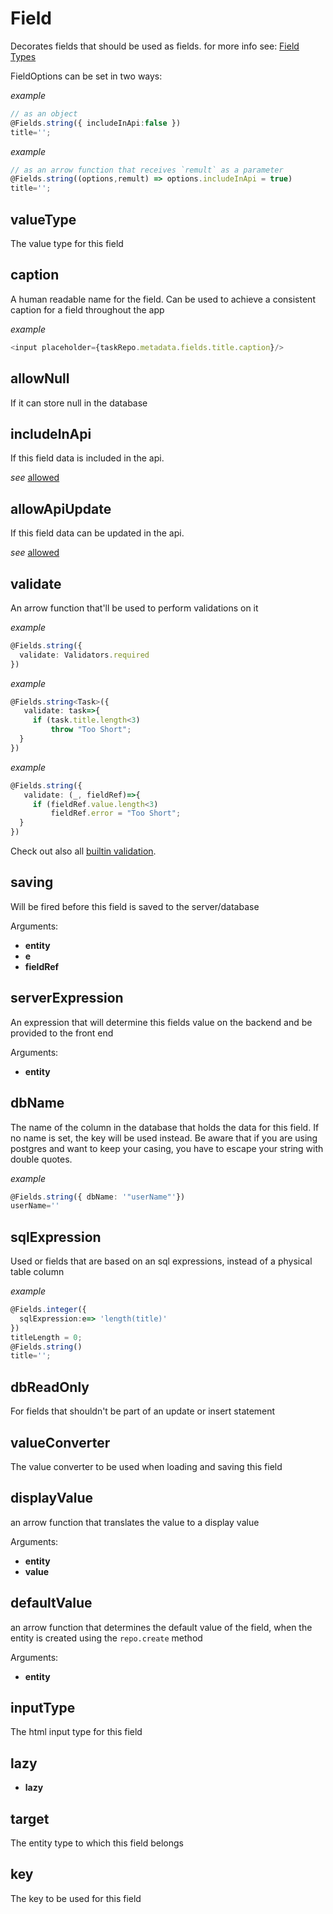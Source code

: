 # Field
Decorates fields that should be used as fields.
for more info see: [Field Types](https://remult.dev/docs/field-types.html)

FieldOptions can be set in two ways:
   
   
   *example*
   ```ts
   // as an object
   @Fields.string({ includeInApi:false })
   title='';
   ```
   
   
   *example*
   ```ts
   // as an arrow function that receives `remult` as a parameter
   @Fields.string((options,remult) => options.includeInApi = true)
   title='';
   ```
## valueType
The value type for this field
## caption
A human readable name for the field. Can be used to achieve a consistent caption for a field throughout the app
   
   
   *example*
   ```ts
   <input placeholder={taskRepo.metadata.fields.title.caption}/>
   ```
## allowNull
If it can store null in the database
## includeInApi
If this field data is included in the api.
   
   
   *see*
   [allowed](http://remult.dev/docs/allowed.html)
## allowApiUpdate
If this field data can be updated in the api.
   
   
   *see*
   [allowed](http://remult.dev/docs/allowed.html)
## validate
An arrow function that'll be used to perform validations on it
   
   
   *example*
   ```ts
   @Fields.string({
     validate: Validators.required
   })
   ```
   
   
   *example*
   ```ts
   @Fields.string<Task>({
      validate: task=>{
        if (task.title.length<3)
            throw "Too Short";
     }
   })
   ```
   
   
   *example*
   ```ts
   @Fields.string({
      validate: (_, fieldRef)=>{
        if (fieldRef.value.length<3)
            fieldRef.error = "Too Short";
     }
   })
   ```

Check out also all [builtin validation](./ref_validation.md).

## saving
Will be fired before this field is saved to the server/database

Arguments:
* **entity**
* **e**
* **fieldRef**
## serverExpression
An expression that will determine this fields value on the backend and be provided to the front end

Arguments:
* **entity**
## dbName
The name of the column in the database that holds the data for this field. If no name is set, the key will be used instead.
Be aware that if you are using postgres and want to keep your casing, you have to escape your string with double quotes.
   
   
   *example*
   ```ts
   @Fields.string({ dbName: '"userName"'})
   userName=''
   ```
## sqlExpression
Used or fields that are based on an sql expressions, instead of a physical table column
   
   
   *example*
   ```ts
   @Fields.integer({
     sqlExpression:e=> 'length(title)'
   })
   titleLength = 0;
   @Fields.string()
   title='';
   ```
## dbReadOnly
For fields that shouldn't be part of an update or insert statement
## valueConverter
The value converter to be used when loading and saving this field
## displayValue
an arrow function that translates the value to a display value

Arguments:
* **entity**
* **value**
## defaultValue
an arrow function that determines the default value of the field, when the entity is created using the `repo.create` method

Arguments:
* **entity**
## inputType
The html input type for this field
## lazy
* **lazy**
## target
The entity type to which this field belongs
## key
The key to be used for this field

